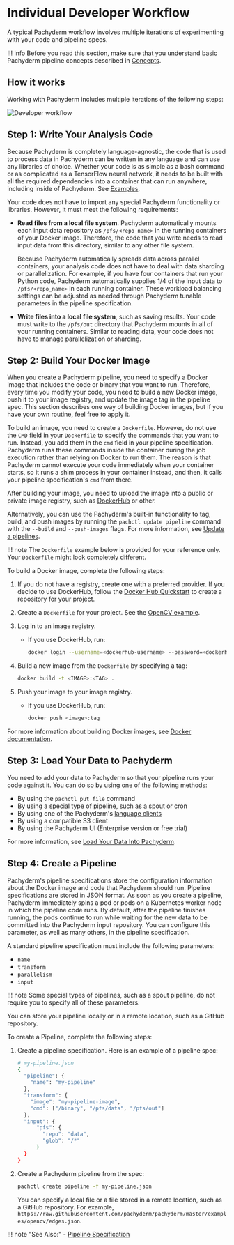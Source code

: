 # Individual Developer Workflow

A typical Pachyderm workflow involves multiple iterations of experimenting with
your code and pipeline specs.

!!! info Before you read this section, make sure that you understand basic
Pachyderm pipeline concepts described in
[Concepts](../concepts/pipeline-concepts/index.md).

## How it works

Working with Pachyderm includes multiple iterations of the following steps:

![Developer workflow](../assets/images/d_steps_analysis_pipeline.svg)

## Step 1: Write Your Analysis Code

Because Pachyderm is completely language-agnostic, the code that is used to
process data in Pachyderm can be written in any language and can use any
libraries of choice. Whether your code is as simple as a bash command or as
complicated as a TensorFlow neural network, it needs to be built with all the
required dependencies into a container that can run anywhere, including inside
of Pachyderm. See
[Examples](https://github.com/pachyderm/pachyderm/tree/master/examples).

Your code does not have to import any special Pachyderm functionality or
libraries. However, it must meet the following requirements:

-   **Read files from a local file system**. Pachyderm automatically mounts each
    input data repository as `/pfs/<repo_name>` in the running containers of
    your Docker image. Therefore, the code that you write needs to read input
    data from this directory, similar to any other file system.

    Because Pachyderm automatically spreads data across parallel containers,
    your analysis code does not have to deal with data sharding or
    parallelization. For example, if you have four containers that run your
    Python code, Pachyderm automatically supplies 1/4 of the input data to
    `/pfs/<repo_name>` in each running container. These workload balancing
    settings can be adjusted as needed through Pachyderm tunable parameters in
    the pipeline specification.

-   **Write files into a local file system**, such as saving results. Your code
    must write to the `/pfs/out` directory that Pachyderm mounts in all of your
    running containers. Similar to reading data, your code does not have to
    manage parallelization or sharding.

## Step 2: Build Your Docker Image

When you create a Pachyderm pipeline, you need to specify a Docker image that
includes the code or binary that you want to run. Therefore, every time you
modify your code, you need to build a new Docker image, push it to your image
registry, and update the image tag in the pipeline spec. This section describes
one way of building Docker images, but if you have your own routine, feel free
to apply it.

To build an image, you need to create a `Dockerfile`. However, do not use the
`CMD` field in your `Dockerfile` to specify the commands that you want to run.
Instead, you add them in the `cmd` field in your pipeline specification.
Pachyderm runs these commands inside the container during the job execution
rather than relying on Docker to run them. The reason is that Pachyderm cannot
execute your code immediately when your container starts, so it runs a shim
process in your container instead, and then, it calls your pipeline
specification's `cmd` from there.

After building your image, you need to upload the image into a public or private
image registry, such as [DockerHub](https://hub.docker.com) or other.

Alternatively, you can use the Pachyderm's built-in functionality to tag, build,
and push images by running the `pachctl update pipeline` command with the
`--build` and `--push-images` flags. For more information, see
[Update a pipelines](updating_pipelines.md).

!!! note The `Dockerfile` example below is provided for your reference only.
Your `Dockerfile` might look completely different.

To build a Docker image, complete the following steps:

1. If you do not have a registry, create one with a preferred provider. If you
   decide to use DockerHub, follow the
   [Docker Hub Quickstart](https://docs.docker.com/docker-hub/) to create a
   repository for your project.
1. Create a `Dockerfile` for your project. See the
   [OpenCV example](https://github.com/pachyderm/pachyderm/blob/master/examples/opencv/Dockerfile).
1. Log in to an image registry.

    - If you use DockerHub, run:

        ```bash
        docker login --username=<dockerhub-username> --password=<dockerhub-password> <dockerhub-fqdn>
        ```

1. Build a new image from the `Dockerfile` by specifying a tag:

    ```bash
    docker build -t <IMAGE>:<TAG> .
    ```

1. Push your image to your image registry.

    - If you use DockerHub, run:

        ```bash
        docker push <image>:tag
        ```

For more information about building Docker images, see
[Docker documentation](https://docs.docker.com/engine/tutorials/dockerimages/).

## Step 3: Load Your Data to Pachyderm

You need to add your data to Pachyderm so that your pipeline runs your code
against it. You can do so by using one of the following methods:

-   By using the `pachctl put file` command
-   By using a special type of pipeline, such as a spout or cron
-   By using one of the Pachyderm's [language clients](../reference/clients/)
-   By using a compatible S3 client
-   By using the Pachyderm UI (Enterprise version or free trial)

For more information, see
[Load Your Data Into Pachyderm](../load-data-into-pachyderm/).

## Step 4: Create a Pipeline

Pachyderm's pipeline specifications store the configuration information about
the Docker image and code that Pachyderm should run. Pipeline specifications are
stored in JSON format. As soon as you create a pipeline, Pachyderm immediately
spins a pod or pods on a Kubernetes worker node in which the pipeline code runs.
By default, after the pipeline finishes running, the pods continue to run while
waiting for the new data to be committed into the Pachyderm input repository.
You can configure this parameter, as well as many others, in the pipeline
specification.

A standard pipeline specification must include the following parameters:

-   `name`
-   `transform`
-   `parallelism`
-   `input`

!!! note Some special types of pipelines, such as a spout pipeline, do not
require you to specify all of these parameters.

You can store your pipeline locally or in a remote location, such as a GitHub
repository.

To create a Pipeline, complete the following steps:

1. Create a pipeline specification. Here is an example of a pipeline spec:

    ```bash
    # my-pipeline.json
    {
      "pipeline": {
        "name": "my-pipeline"
      },
      "transform": {
        "image": "my-pipeline-image",
        "cmd": ["/binary", "/pfs/data", "/pfs/out"]
      },
      "input": {
          "pfs": {
            "repo": "data",
            "glob": "/*"
          }
      }
    }
    ```

1. Create a Pachyderm pipeline from the spec:

    ```bash
    pachctl create pipeline -f my-pipeline.json
    ```

    You can specify a local file or a file stored in a remote location, such as
    a GitHub repository. For example,
    `https://raw.githubusercontent.com/pachyderm/pachyderm/master/examples/opencv/edges.json`.

!!! note "See Also:" - [Pipeline Specification](../reference/pipeline_spec.md)

<!-- - [Running Pachyderm in Production](TBA)-->

